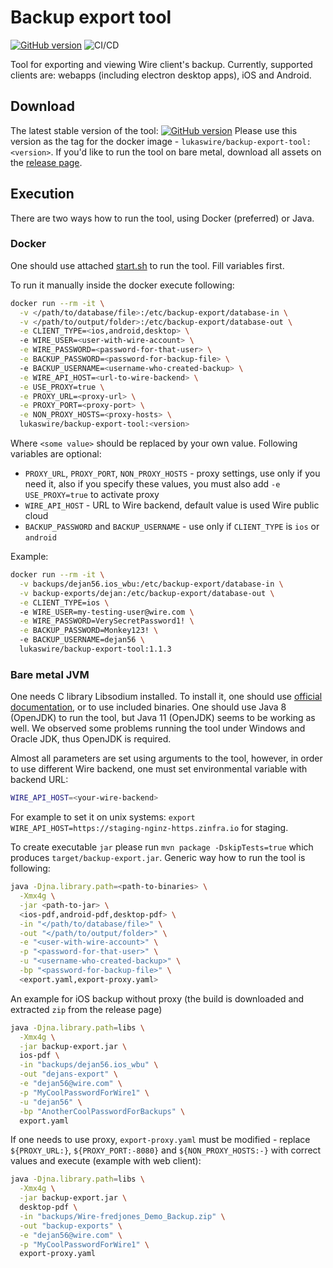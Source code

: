 # Backup export tool 
[![GitHub version](https://badge.fury.io/gh/wearezeta%2Fbackup-export-tool.svg)](https://github.com/wearezeta/backup-export-tool/releases)
![CI/CD](https://github.com/wearezeta/backup-export-tool/workflows/CI/CD/badge.svg)

Tool for exporting and viewing Wire client's backup. 
Currently, supported clients are: webapps (including electron desktop apps), iOS and Android.

## Download
The latest stable version of the tool: [![GitHub version](https://badge.fury.io/gh/wearezeta%2Fbackup-export-tool.svg)](https://github.com/wearezeta/backup-export-tool/releases)
Please use this version as the tag for the docker image - `lukaswire/backup-export-tool:<version>`.
If you'd like to run the tool on bare metal, download all assets on the [release page](https://github.com/wearezeta/backup-export-tool/releases). 

## Execution
There are two ways how to run the tool, using Docker (preferred) or Java.

### Docker
One should use attached [start.sh](start.sh) to run the tool.
Fill variables first.

To run it manually inside the docker execute following:
```bash
docker run --rm -it \
  -v </path/to/database/file>:/etc/backup-export/database-in \
  -v </path/to/output/folder>:/etc/backup-export/database-out \
  -e CLIENT_TYPE=<ios,android,desktop> \ 
  -e WIRE_USER=<user-with-wire-account> \
  -e WIRE_PASSWORD=<password-for-that-user> \
  -e BACKUP_PASSWORD=<password-for-backup-file> \ 
  -e BACKUP_USERNAME=<username-who-created-backup> \
  -e WIRE_API_HOST=<url-to-wire-backend> \
  -e USE_PROXY=true \
  -e PROXY_URL=<proxy-url> \
  -e PROXY_PORT=<proxy-port> \
  -e NON_PROXY_HOSTS=<proxy-hosts> \
  lukaswire/backup-export-tool:<version>
```
Where `<some value>` should be replaced by your own value. 
Following variables are optional:
- `PROXY_URL`, `PROXY_PORT`, `NON_PROXY_HOSTS` - proxy settings, use only if you need it, also
if you specify these values, you must also add `-e USE_PROXY=true` to activate proxy
- `WIRE_API_HOST` - URL to Wire backend, default value is used Wire public cloud
- `BACKUP_PASSWORD` and `BACKUP_USERNAME` - use only if `CLIENT_TYPE` is `ios` or `android` 

Example:
```bash
docker run --rm -it \
  -v backups/dejan56.ios_wbu:/etc/backup-export/database-in \
  -v backup-exports/dejan:/etc/backup-export/database-out \
  -e CLIENT_TYPE=ios \ 
  -e WIRE_USER=my-testing-user@wire.com \
  -e WIRE_PASSWORD=VerySecretPassword1! \
  -e BACKUP_PASSWORD=Monkey123! \ 
  -e BACKUP_USERNAME=dejan56 \
  lukaswire/backup-export-tool:1.1.3
```


### Bare metal JVM
One needs C library Libsodium installed. To install it, one should use [official documentation](https://libsodium.gitbook.io/doc/),
or to use included binaries.
One should use Java 8 (OpenJDK) to run the tool, but Java 11 (OpenJDK) seems to be working as well.
We observed some problems running the tool under Windows and Oracle JDK, thus OpenJDK is required.

Almost all parameters are set using arguments to the tool, however, in order to use different Wire backend,
one must set environmental variable with backend URL:
```bash
WIRE_API_HOST=<your-wire-backend>
```
For example to set it on unix systems: `export WIRE_API_HOST=https://staging-nginz-https.zinfra.io` for staging.

To create executable `jar` please run `mvn package -DskipTests=true` which produces `target/backup-export.jar`.
Generic way how to run the tool is following:
```bash
java -Djna.library.path=<path-to-binaries> \
  -Xmx4g \
  -jar <path-to-jar> \
  <ios-pdf,android-pdf,desktop-pdf> \
  -in "</path/to/database/file>" \
  -out "</path/to/output/folder>" \
  -e "<user-with-wire-account>" \
  -p "<password-for-that-user>" \
  -u "<username-who-created-backup>" \
  -bp "<password-for-backup-file>" \
  <export.yaml,export-proxy.yaml>
```

An example for iOS backup without proxy (the build is downloaded and extracted `zip` from the release page)
```bash
java -Djna.library.path=libs \
  -Xmx4g \
  -jar backup-export.jar \
  ios-pdf \
  -in "backups/dejan56.ios_wbu" \
  -out "dejans-export" \
  -e "dejan56@wire.com" \
  -p "MyCoolPasswordForWire1" \
  -u "dejan56" \
  -bp "AnotherCoolPasswordForBackups" \
  export.yaml
```

If one needs to use proxy, `export-proxy.yaml` must be modified - replace `${PROXY_URL:}`, 
`${PROXY_PORT:-8080}` and `${NON_PROXY_HOSTS:-}` with correct values and execute (example with web client): 
```bash
java -Djna.library.path=libs \
  -Xmx4g \
  -jar backup-export.jar \
  desktop-pdf \
  -in "backups/Wire-fredjones_Demo_Backup.zip" \
  -out "backup-exports" \
  -e "dejan56@wire.com" \
  -p "MyCoolPasswordForWire1" \
  export-proxy.yaml
```
